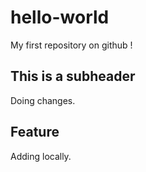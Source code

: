 # hello-world
My first repository on github !

## This is a subheader

Doing changes.

## Feature

Adding locally.